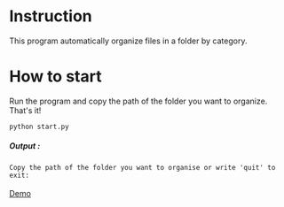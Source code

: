 # Instruction
<p>This program automatically organize files in a folder by category.</p>
<h1>How to start</h1>
<p>Run the program and copy the path of the folder you want to organize. That's it!</p>
<code>python start.py</code>
<h5>Output :</h5>
<code>Copy the path of the folder you want to organise or write 'quit' to exit:</code><br><br>
<a href="https://youtu.be/-HmrfUJ54rY">Demo</a>
